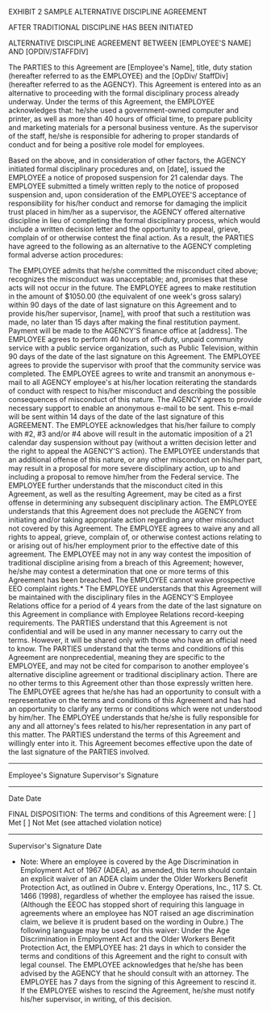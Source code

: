 
EXHIBIT 2
SAMPLE ALTERNATIVE DISCIPLINE AGREEMENT

AFTER TRADITIONAL DISCIPLINE HAS BEEN INITIATED

ALTERNATIVE DISCIPLINE AGREEMENT BETWEEN [EMPLOYEE'S NAME] AND [OPDIV/STAFFDIV]

The PARTIES to this Agreement are [Employee's Name], title, duty station (hereafter referred to as the EMPLOYEE) and the [OpDiv/ StaffDiv] (hereafter referred to as the AGENCY). This Agreement is entered into as an alternative to proceeding with the formal disciplinary process already underway. Under the terms of this Agreement, the EMPLOYEE acknowledges that: he/she used a government-owned computer and printer, as well as more than 40 hours of official time, to prepare publicity and marketing materials for a personal business venture. As the supervisor of the staff, he/she is responsible for adhering to proper standards of conduct and for being a positive role model for employees.

Based on the above, and in consideration of other factors, the AGENCY initiated formal disciplinary procedures and, on [date], issued the EMPLOYEE a notice of proposed suspension for 21 calendar days. The EMPLOYEE submitted a timely written reply to the notice of proposed suspension and, upon consideration of the EMPLOYEE'S acceptance of responsibility for his/her conduct and remorse for damaging the implicit trust placed in him/her as a supervisor, the AGENCY offered alternative discipline in lieu of completing the formal disciplinary process, which would include a written decision letter and the opportunity to appeal, grieve, complain of or otherwise contest the final action. As a result, the PARTIES have agreed to the following as an alternative to the AGENCY completing formal adverse action procedures:

The EMPLOYEE admits that he/she committed the misconduct cited above; recognizes the misconduct was unacceptable; and, promises that these acts will not occur in the future.
The EMPLOYEE agrees to make restitution in the amount of $1050.00 (the equivalent of one week's gross salary) within 90 days of the date of last signature on this Agreement and to provide his/her supervisor, [name], with proof that such a restitution was made, no later than 15 days after making the final restitution payment. Payment will be made to the AGENCY'S finance office at [address].
The EMPLOYEE agrees to perform 40 hours of off-duty, unpaid community service with a public service organization, such as Public Television, within 90 days of the date of the last signature on this Agreement. The EMPLOYEE agrees to provide the supervisor with proof that the community service was completed.
The EMPLOYEE agrees to write and transmit an anonymous e-mail to all AGENCY employee's at his/her location reiterating the standards of conduct with respect to his/her misconduct and describing the possible consequences of misconduct of this nature. The AGENCY agrees to provide necessary support to enable an anonymous e-mail to be sent. This e-mail will be sent within 14 days of the date of the last signature of this AGREEMENT.
The EMPLOYEE acknowledges that his/her failure to comply with #2, #3 and/or #4 above will result in the automatic imposition of a 21 calendar day suspension without pay (without a written decision letter and the right to appeal the AGENCY'S action).
The EMPLOYEE understands that an additional offense of this nature, or any other misconduct on his/her part, may result in a proposal for more severe disciplinary action, up to and including a proposal to remove him/her from the Federal service. The EMPLOYEE further understands that the misconduct cited in this Agreement, as well as the resulting Agreement, may be cited as a first offense in determining any subsequent disciplinary action.
The EMPLOYEE understands that this Agreement does not preclude the AGENCY from initiating and/or taking appropriate action regarding any other misconduct not covered by this Agreement.
The EMPLOYEE agrees to waive any and all rights to appeal, grieve, complain of, or otherwise contest actions relating to or arising out of his/her employment prior to the effective date of this agreement. The EMPLOYEE may not in any way contest the imposition of traditional discipline arising from a breach of this Agreement; however, he/she may contest a determination that one or more terms of this Agreement has been breached. The EMPLOYEE cannot waive prospective EEO complaint rights.*
The EMPLOYEE understands that this Agreement will be maintained with the disciplinary files in the AGENCY'S Employee Relations office for a period of 4 years from the date of the last signature on this Agreement in compliance with Employee Relations record-keeping requirements.
The PARTIES understand that this Agreement is not confidential and will be used in any manner necessary to carry out the terms. However, it will be shared only with those who have an official need to know.
The PARTIES understand that the terms and conditions of this Agreement are nonprecedential, meaning they are specific to the EMPLOYEE, and may not be cited for comparison to another employee's alternative discipline agreement or traditional disciplinary action.
There are no other terms to this Agreement other than those expressly written here.
The EMPLOYEE agrees that he/she has had an opportunity to consult with a representative on the terms and conditions of this Agreement and has had an opportunity to clarify any terms or conditions which were not understood by him/her.
The EMPLOYEE understands that he/she is fully responsible for any and all attorney's fees related to his/her representation in any part of this matter.
The PARTIES understand the terms of this Agreement and willingly enter into it. This Agreement becomes effective upon the date of the last signature of the PARTIES involved.
___________________________             ___________________________
Employee's Signature                                Supervisor's Signature

___________________________            ___________________________
Date                                                           Date

FINAL DISPOSITION:
The terms and conditions of this Agreement were:     [  ] Met
                                                                                    [  ] Not Met (see attached violation notice)

___________________________                              ___________________________
Supervisor's Signature                                                Date

* Note: Where an employee is covered by the Age Discrimination in Employment Act of 1967 (ADEA), as amended, this term should contain an explicit waiver of an ADEA claim under the Older Workers Benefit Protection Act, as outlined in Oubre v. Entergy Operations, Inc., 117 S. Ct. 1466 (1998), regardless of whether the employee has raised the issue. (Although the EEOC has stopped short of requiring this language in agreements where an employee has NOT raised an age discrimination claim, we believe it is prudent based on the wording in Oubre.) The following language may be used for this waiver:
Under the Age Discrimination in Employment Act and the Older Workers Benefit Protection Act, the EMPLOYEE has: 21 days in which to consider the terms and conditions of this Agreement and the right to consult with legal counsel. The EMPLOYEE acknowledges that he/she has been advised by the AGENCY that he should consult with an attorney. The EMPLOYEE has 7 days from the signing of this Agreement to rescind it. If the EMPLOYEE wishes to rescind the Agreement, he/she must notify his/her supervisor, in writing, of this decision.
